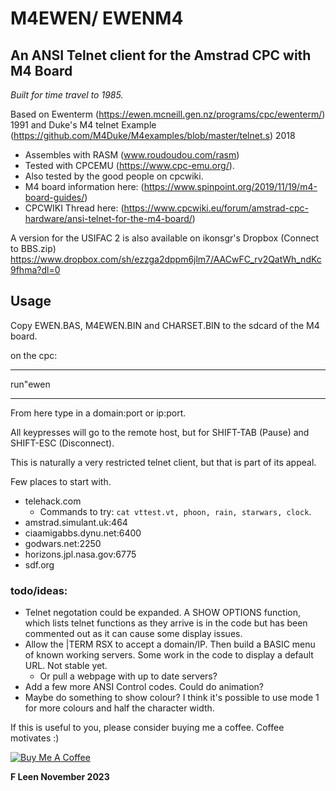 
#  M4EWEN/ EWENM4

## An ANSI Telnet client for the Amstrad CPC with M4 Board

*Built for time travel to 1985.*

Based on Ewenterm (https://ewen.mcneill.gen.nz/programs/cpc/ewenterm/) 1991
and Duke's M4 telnet Example (https://github.com/M4Duke/M4examples/blob/master/telnet.s) 2018

- Assembles with RASM (www.roudoudou.com/rasm)
- Tested with CPCEMU (https://www.cpc-emu.org/).
- Also tested by the good people on cpcwiki.
- M4 board information here: (https://www.spinpoint.org/2019/11/19/m4-board-guides/)
- CPCWIKI Thread here: (https://www.cpcwiki.eu/forum/amstrad-cpc-hardware/ansi-telnet-for-the-m4-board/)

A version for the USIFAC 2 is also available on ikonsgr's Dropbox (Connect to BBS.zip) https://www.dropbox.com/sh/ezzga2dppm6jlm7/AACwFC_rv2QatWh_ndKc9fhma?dl=0


## Usage
Copy EWEN.BAS, M4EWEN.BIN and CHARSET.BIN to the sdcard of the M4 board.

on the cpc: 

*** 
run"ewen 

***

From here type in a domain:port or ip:port.

All keypresses will go to the remote host, but for SHIFT-TAB (Pause) and SHIFT-ESC (Disconnect). 

This is naturally a very restricted telnet client, but that is part of its appeal.

Few places to start with.

- telehack.com 
    - Commands to try: `cat vttest.vt, phoon, rain, starwars, clock`.
- amstrad.simulant.uk:464
- ciaamigabbs.dynu.net:6400
- godwars.net:2250
- horizons.jpl.nasa.gov:6775
- sdf.org


### todo/ideas:
- Telnet negotation could be expanded. A  SHOW OPTIONS function, which lists telnet functions as they arrive is in the code but has been commented out as it can cause some display issues.
- Allow the |TERM RSX to accept a domain/IP. Then build a BASIC menu of known working servers. Some work in the code to display a default URL. Not stable yet.
    - Or pull a webpage with up to date servers?
- Add a few more ANSI Control codes. Could do animation?
- Maybe do something to show colour? I think it's possible to use mode 1 for more colours and half the character width.

 
If this is useful to you, please consider buying me a coffee. Coffee motivates :)

<a href="https://www.buymeacoffee.com/fleen" target="_blank"><img src="https://www.buymeacoffee.com/assets/img/custom_images/yellow_img.png" alt="Buy Me A Coffee"></a>


**F Leen November 2023**


